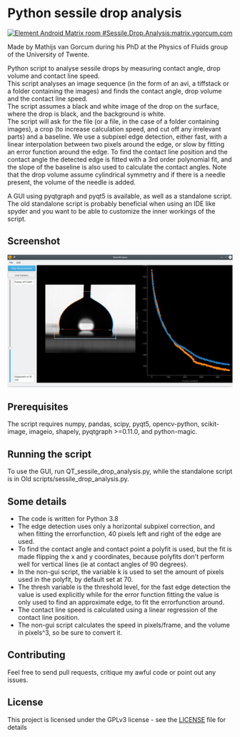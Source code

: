 # Python sessile drop analysis
[![Element Android Matrix room #Sessile.Drop.Analysis:matrix.vgorcum.com](https://img.shields.io/matrix/Sessile.Drop.Analysis:matrix.vgorcum.com.svg?label=%23Sessile.Drop.Analysis:matrix.vgorcum.com&logo=matrix&server_fqdn=matrix.org)](https://matrix.to/#/#essile.Drop.Analysis:matrix.vgorcum.com)

Made by Mathijs van Gorcum during his PhD at the Physics of Fluids group of the University of Twente.

Python script to analyse sessile drops by measuring contact angle, drop volume and contact line speed.  
This script analyses an image sequence (in the form of an avi, a tiffstack or a folder containing the images) and finds the contact angle, drop volume and the contact line speed.  
The script assumes a black and white image of the drop on the surface, where the drop is black, and the background is white.  
The script will ask for the file (or a file, in the case of a folder containing images), a crop (to increase calculation speed, and cut off any irrelevant parts) and a baseline.
We use a subpixel edge detection, either fast, with a linear interpolation between two pixels around the edge, or slow by fitting an error function around the edge.
To find the contact line position and the contact angle the detected edge is fitted with a 3rd order polynomial fit, and the slope of the baseline is also used to calculate the contact angles.
Note that the drop volume assume cylindrical symmetry and if there is a needle present, the volume of the needle is added.

A GUI using pyqtgraph and pyqt5 is available, as well as a standalone script. The old standalone script is probably beneficial when using an IDE like spyder and you want to be able to customize the inner workings of the script.

## Screenshot

![](Screenshot.png)

## Prerequisites
The script requires numpy, pandas, scipy, pyqt5, opencv-python, scikit-image, imageio, shapely, pyqtgraph >=0.11.0, and python-magic.

## Running the script
To use the GUI, run QT_sessile_drop_analysis.py, while the standalone script is in Old scripts/sessile_drop_analysis.py.

## Some details
* The code is written for Python 3.8
* The edge detection uses only a horizontal subpixel correction, and when fitting the errorfunction, 40 pixels left and right of the edge are used.  
* To find the contact angle and contact point a polyfit is used, but the fit is made flipping the x and y coordinates, because polyfits don't perform well for vertical lines (ie at contact angles of 90 degrees).  
* In the non-gui script, the variable k is used to set the amount of pixels used in the polyfit, by default set at 70.  
* The thresh variable is the threshold level, for the fast edge detection the value is used explicitly while for the error function fitting the value is only used to find an approximate edge, to fit the errorfunction around.  
* The contact line speed is calculated using a linear regression of the contact line position.  
* The non-gui script calculates the speed in pixels/frame, and the volume in pixels^3, so be sure to convert it.

## Contributing
Feel free to send pull requests, critique my awful code or point out any issues.

## License
This project is licensed under the GPLv3 license - see the [LICENSE](https://github.com/mvgorcum/Sessile.drop.analysis/blob/master/LICENSE) file for details
